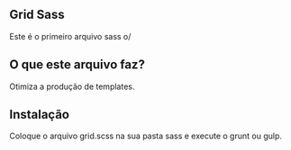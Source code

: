 ## Grid Sass

Este é o primeiro arquivo sass o/

## O que este arquivo faz?

Otimiza a produção de templates.

## Instalação

Coloque o arquivo grid.scss na sua pasta sass e execute o grunt ou gulp.